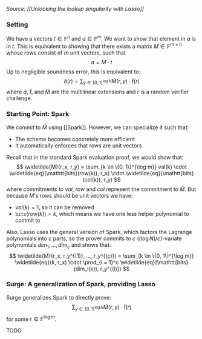 *Source: [[Unlocking the lookup singularity with Lasso]]*

### Setting
We have a vectors $t \in \mathbb{F}^n$ and $a \in \mathbb{F}^m$. We want to show that element in $a$ is in $t$. This is equivalent to showing that there exists a matrix $M \in \mathbb{F}^{m \times n}$ whose rows consist of $m$ unit vectors, such that
$$
a = M \cdot t
$$
Up to negligible soundness error, this is equivalent to:
$$
\widetilde{a}(r) = \sum_{y \in \{0, 1\}^{\log N}} \widetilde{M}(r, y) \cdot \widetilde{t}(r)
$$
where $\widetilde{a}$, $\widetilde{t}$, and $\widetilde{M}$ are the multilinear extensions and $r$ is a random verifier challenge.

### Starting Point: Spark
We commit to $\widetilde{M}$ using [[Spark]]. However, we can specialize it such that:
- The scheme becomes concretely more efficient
- It automatically enforces that rows are unit vectors

Recall that in the standard Spark evaluation proof, we would show that:
$$
\widetilde{M}(r_x, r_y) = \sum_{k \in \{0, 1\}^{\log m}} val(k) \cdot \widetilde{eq}(\mathtt{bits}(row(k)), r_x) \cdot \widetilde{eq}(\mathtt{bits}(col(k)), r_y)
$$
where commitments to $val$, $row$ and $col$ represent the commitment to $\widetilde{M}$. But because $M$'s rows should be unit vectors we have:
- $val(k) = 1$, so it can be removed
- $\mathtt{bits}(row(k)) = k$, which means we have one less helper polynomial to commit to

Also, Lasso uses the general version of Spark, which factors the Lagrange polynomials into $c$ parts, so the prover commits to $c$ $((\log N) / c)$-variate polynomials $dim_1, ..., dim_c$ and shows that:
$$
\widetilde{M}(r_x, r_y^{(1)}, ..., r_y^{(c)}) = \sum_{k \in \{0, 1\}^{\log m}} \widetilde{eq}(k, r_x) \cdot \prod_{i = 1}^c \widetilde{eq}(\mathtt{bits}(dim_i(k)), r_y^{(i)})
$$
### Surge: A generalization of Spark, providing Lasso
Surge generalizes Spark to directly prove:
$$
\sum_{y \in \{0, 1\}^{\log N}} \widetilde{M}(r, y) \cdot \widetilde{t}(r)
$$
for some $r \in \mathbb{F}^{\log m}$.


TODO